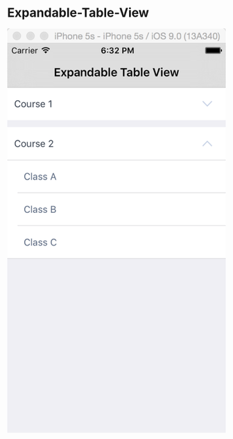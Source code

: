 # Expandable-Table-View

![Demo](https://raw.githubusercontent.com/xuguojun/Expandable-Table-View/master/ExpandableTableViewDemo/demo.png)
